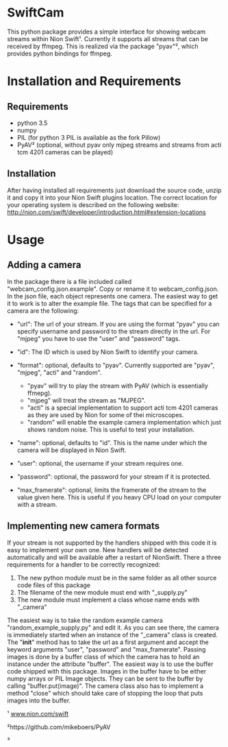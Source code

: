 SwiftCam
===============

This python package provides a simple interface for showing webcam streams within Nion Swift¹. Currently it supports
all streams that can be received by ffmpeg. This is realized via the package "pyav"², which provides python bindings
for ffmpeg.


Installation and Requirements
=============================

Requirements
------------
* python 3.5
* numpy
* PIL (for python 3 PIL is available as the fork Pillow)
* PyAV² (optional, without pyav only mjpeg streams and streams from acti tcm 4201 cameras can be played)

Installation
------------
After having installed all requirements just download the source code, unzip it and copy it into your Nion Swift
plugins location. The correct location for your operating system is described on the following website:
http://nion.com/swift/developer/introduction.html#extension-locations


Usage
=====

Adding a camera
---------------

In the package there is a file included called "webcam_config.json.example". Copy or rename it to webcam_config.json.
In the json file, each object represents one camera. The easiest way to get it to work is to alter the example file.
The tags that can be specified for a camera are the following:

* "url": The url of your stream. If you are using the format "pyav" you can specify username and password to the stream
         directly in the url. For "mjpeg" you have to use the "user" and "password" tags.

* "id": The ID which is used by Nion Swift to identify your camera.
         
* "format": optional, defaults to "pyav". Currently supported are "pyav", "mjpeg", "acti" and "random".
  - "pyav" will try to play the stream with PyAV (which is essentially ffmepg).
  - "mjpeg" will treat the stream as "MJPEG".
  - "acti" is a special implementation to support acti tcm 4201 cameras as they are used by Nion for some of thei
           microscopes.
  - "random" will enable the example camera implementation which just shows random noise. This is useful to test your
             installation.

* "name": optional, defaults to "id". This is the name under which the camera will be displayed in Nion Swift.
* "user": optional, the username if your stream requires one.
* "password": optional, the password for your stream if it is protected.
* "max_framerate": optional, limits the framerate of the stream to the value given here. This is useful if you
                   heavy CPU load on your computer with a stream.

Implementing new camera formats
-------------------------------

If your stream is not supported by the handlers shipped with this code it is easy to implement your own one. New
handlers will be detected automatically and will be available after a restart of NionSwift. There a three requirements
for a handler to be correctly recognized:
1. The new python module must be in the same folder as all other source code files of this package
2. The filename of the new module must end with "_supply.py"
3. The new module must implement a class whose name ends with "_camera"

The easiest way is to take the random example camera "random_example_supply.py" and edit it. As you can see there, the
camera is immediately started when an instance of the "_camera" class is created. The "__init__" method has to take the
url as a first argument and accept the keyword arguments "user", "password" and "max_framerate".
Passing images is done by a buffer class of which the camera has to hold an instance under the attribute "buffer". The
easiest way is to use the buffer code shipped with this package. Images in the buffer have to be either numpy arrays
or PIL Image objects. They can be sent to the buffer by calling "buffer.put(image)".
The camera class also has to implement a method "close" which should take care of stopping the loop that puts images
into the buffer.

¹ www.nion.com/swift

²https://github.com/mikeboers/PyAV

³
